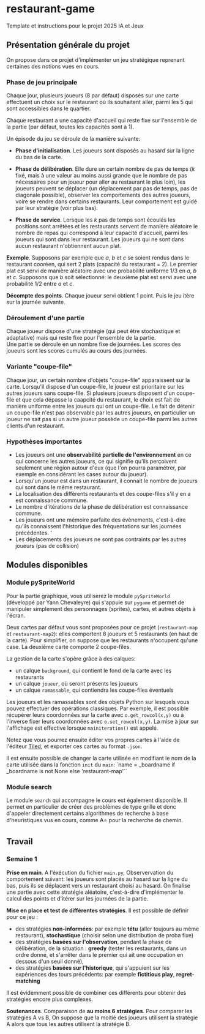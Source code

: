 # restaurant-game
Template et instructions pour le projet 2025 IA et Jeux

## Présentation générale du projet

On propose dans ce projet d'implémenter un jeu stratégique reprenant certaines des notions vues en cours. 

### Phase de jeu principale
Chaque jour, plusieurs joueurs (8 par défaut) disposés sur une carte effectuent un choix sur le restaurant où ils souhaitent aller, parmi les 5 qui sont accessibles dans le quartier. 


Chaque restaurant a une capacité d'accueil qui reste fixe sur l'ensemble de la partie (par défaut, toutes les capacités sont à 1). 

Un épisode du jeu se déroule de la manière suivante: 

* **Phase d'initialisation**. Les joueurs sont disposés au hasard sur la ligne du bas de la carte. 

* **Phase de délibération**. Elle dure un certain nombre de pas de temps ($k$ fixé, mais à une valeur au moins aussi grande que le nombre de pas nécessaires pour un joueur pour aller au restaurant le plus loin), les joueurs peuvent se déplacer (un déplacement par pas de temps, pas de diagonale possible), observer les comportements des autres joueurs, voire se rendre dans certains restaurants. Leur comportement est guidé par leur stratégie (voir plus bas). 

* **Phase de service**. Lorsque les $k$ pas de temps sont écoulés les positions sont arrêtées et les restaurants servent de manière aléatoire le nombre de repas qui correspond à leur capacité d'accueil, parmi les joueurs qui sont dans leur restaurant. Les joueurs qui ne sont dans aucun restaurant n'obtiennent aucun plat. 

**Exemple**. Supposons par exemple que $a$, $b$ et $c$ se soient rendus dans le restaurant cooréen, qui sert 2 plats (capacité du restaurant = 2). Le premier plat est servi de manière aléatoire avec une probabilité uniforme 1/3 en $a$, $b$ et $c$. Supposons que $b$ soit sélectionné: le deuxième plat est servi avec une probabilité 1/2 entre $a$ et $c$. 

**Décompte des points**. Chaque joueur servi obtient 1 point. Puis le jeu itère sur la journée suivante. 


### Déroulement d'une partie 
Chaque joueur dispose d'une stratégie (qui peut être stochastique et adaptative) mais qui reste fixe pour l'ensemble de la partie.  
Une partie se déroule en un nombre fixe de journées. Les scores des joueurs sont les scores cumulés au cours des journées. 

### Variante "coupe-file" 

Chaque jour, un certain nombre d'objets "coupe-file" apparaissent sur la carte. Lorsqu'il dispose d'un coupe-file, le joueur est prioritaire sur les autres joueurs sans coupe-file. Si plusieurs joueurs disposent d'un coupe-file et que cela dépasse la caapcité du restaurant, le choix est fait de manière uniforme entre les joueurs qui ont un coupe-file. 
Le fait de détenir un coupe-file n'est pas observable par les autres joueurs, en particulier un joueur ne sait pas si un autre joueur possède un coupe-file parmi les autres clients d'un restaurant. 


### Hypothèses importantes 
* Les joueurs ont une **observabilité partielle de l'environnement** en ce qui concerne les autres joueurs, ce qui signifie qu'ils perçoivent seulement une région autour d'eux (que l'on pourra paramétrer, par exemple en considérant les cases autour du joueur). 
* Lorsqu'un joueur est dans un restaurant, il connait le nombre de joueurs qui sont dans le même restaurant. 
* La localisation des différents restaurants et des coupe-files s'il y en a est connaissance commune.   
* Le nombre d'itérations de la phase de délibération est connaissance commune. 
* Les joueurs ont une mémoire parfaite des évènements, c'est-à-dire qu'ils connaissent l'historique des fréquentations sur les journées précédentes.  '
* Les déplacements des joueurs ne sont pas contraints par les autres joueurs (pas de collision)




## Modules disponibles

### Module pySpriteWorld

Pour la partie graphique, vous utiliserez le module `pySpriteWorld` (développé par Yann Chevaleyre) qui s'appuie sur `pygame` et permet de manipuler simplement des personnages (sprites), cartes, et autres objets à l'écran.

Deux cartes par défaut vous sont proposées pour ce projet (`restaurant-map` et `restaurant-map2`): elles comportent 8 joueurs et 5 restaurants (en haut de la carte). Pour simplifier, on suppose que les restaurants n'occupent qu'une case. La deuxième carte comporte 2 coupe-files. 

La gestion de la carte s'opère grâce à des calques:
* un calque `background`, qui contient le fond de la carte avec les restaurants
* un calque `joueur`, où seront présents les joueurs
* un calque `ramassable`, qui contiendra les coupe-files éventuels


Les joueurs et les ramassables sont des objets Python sur lesquels vous pouvez effectuer des opérations classiques.
Par exemple, il est possible récupérer leurs coordonnées sur la carte avec `o.get_rowcol(x,y)` ou à l'inverse fixer leurs coordonnées avec `o.set_rowcol(x,y)`.
La mise à jour sur l'affichage est effective lorsque `mainiteration()` est appelé.


Notez que vous pourrez ensuite éditer vos propres cartes à l'aide de l'éditeur [Tiled](https://www.mapeditor.org/), et exporter ces cartes au format `.json`. 

Il est ensuite possible de changer la carte utilisée en modifiant le nom de la carte utilisée dans la fonction `init` du `main`:
`name = _boardname if _boardname is not None else 'restaurant-map'``

### Module search

Le module `search` qui accompagne le cours est également disponible. Il permet en particulier de créer des problèmes de type grille et donc d'appeler directement certains algorithmes de recherche à base d'heuristiques vus en cours, comme A:star: pour la recherche de chemin.

## Travail 

### Semaine 1
**Prise en main**. A l'éxécution du fichier `main.py`, Observervation du comportement suivant: les joueurs sont placés au hasard sur la ligne du bas, puis ils se déplacent vers un restaurant choisi au hasard. On finalise une partie avec cette stratégie aléatoire, c'est-à-dire d'implémenter le calcul des points et d'itérer sur les journées de la partie.

**Mise en place et test de différentes stratégies**. Il est possible de définir pour ce jeu : 
* des stratégies **non-informées**: par exemple **tétu** (aller toujours au même restaurant), **stochastique** (choisir selon une distribution de proba fixe)
* des stratégies **basées sur l'observation**, pendant la phase de délibération, de la situation : **greedy** (tester les restaurants, dans un ordre donné, et s'arrêter dans le premier qui ait une occupation en dessous d'un seuil donné),
* des stratégies **basées sur l'historique**, qui s'appuient sur les expériences des tours précédents: par exemple **fictitious play**, **regret-matching**

Il est évidemment possible de combiner ces différents pour obtenir des stratégies encore plus complexes. 

**Soutenances**. Comparaison de **au moins 6 stratégies**. Pour comparer les stratégies A vs B, On suppose que la moitié des joueurs utilisent la stratégie A alors que tous les autres utilisent la stratégie B.

